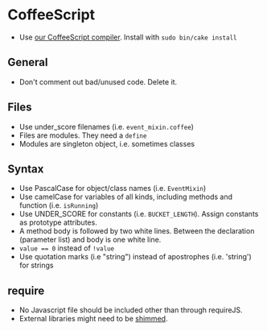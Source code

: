 # CoffeeScript
* Use [our CoffeeScript compiler](https://github.com/scalableminds/coffee-script). Install with `sudo bin/cake install`

## General
* Don't comment out bad/unused code. Delete it.

## Files
* Use under_score filenames (i.e. `event_mixin.coffee`)
* Files are modules. They need a `define`
* Modules are singleton object, i.e. sometimes classes

## Syntax
* Use PascalCase for object/class names (i.e. `EventMixin`)
* Use camelCase for variables of all kinds, including methods and function (i.e. `isRunning`)
* Use UNDER_SCORE for constants (i.e. `BUCKET_LENGTH`). Assign constants as prototype attributes.
* A method body is followed by two white lines. Between the declaration (parameter list) and body is one white line.
* `value == 0` instead of `!value`
* Use quotation marks (i.e "string") instead of apostrophes (i.e. 'string') for strings


## require
* No Javascript file should be included other than through requireJS.
* External libraries might need to be [shimmed](http://requirejs.org/docs/api.html#config-shim).




